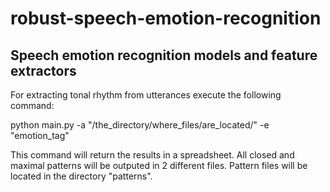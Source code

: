 # robust-speech-emotion-recognition
## Speech emotion recognition models and feature extractors

For extracting tonal rhythm from utterances execute the following command:

python main.py -a "/the_directory/where_files/are_located/" -e "emotion_tag"


This command will return the results in a spreadsheet. All closed and maximal patterns will be outputed in 2 different files. Pattern files will be located in the directory "patterns".
